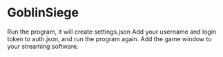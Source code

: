 # GoblinSiege
Run the program, it will create settings.json
Add your username and login token to auth.json, and run the program again.
Add the game window to your streaming software.

